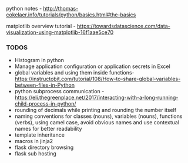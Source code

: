 python notes -  http://thomas-cokelaer.info/tutorials/python/basics.html#the-basics

matplotlib overview tutorial - https://towardsdatascience.com/data-visualization-using-matplotlib-16f1aae5ce70


### TODOS
* Histogram in python
* Manage application configuration or application secrets in Excel  
* global variables and using them inside functions- https://instructobit.com/tutorial/108/How-to-share-global-variables-between-files-in-Python
* python subprocess communication - https://eli.thegreenplace.net/2017/interacting-with-a-long-running-child-process-in-python/
* rounding of decimals while printing and rounding the number itself
* naming conventions for classes (nouns), variables (nouns), functions (verbs), using camel case, avoid obvious names and use contextual names for better readability
* template inheritance
* macros in jinja2
* flask directory browsing
* flask sub hosting



<!--stackedit_data:
eyJoaXN0b3J5IjpbMTM0MjY3Nzc2MSwtOTUyODA5NTk4LDQ3OT
c3MzIzNSwtNjEzNTU3MTk0LC05Mjc1MzI0OTEsNzk1NzYzMzM1
LC02NTY3Mzc5OTcsLTE2MzIzOTIwODcsLTIyOTYyOTU1NywxOT
I0MjYzOTg4LDEzOTEzOTQwNjAsMTI1ODI4NjIzNywtODkwMjM5
MTAwLC0xMTQ0OTExNDM3LC0zNjQ1ODgxMzYsLTE2MDc1NTY0Nj
gsLTExOTM5ODk4NzAsOTkwNTEzMTExLC04ODExMzgzODEsLTk4
OTQ3NzI2MV19
-->